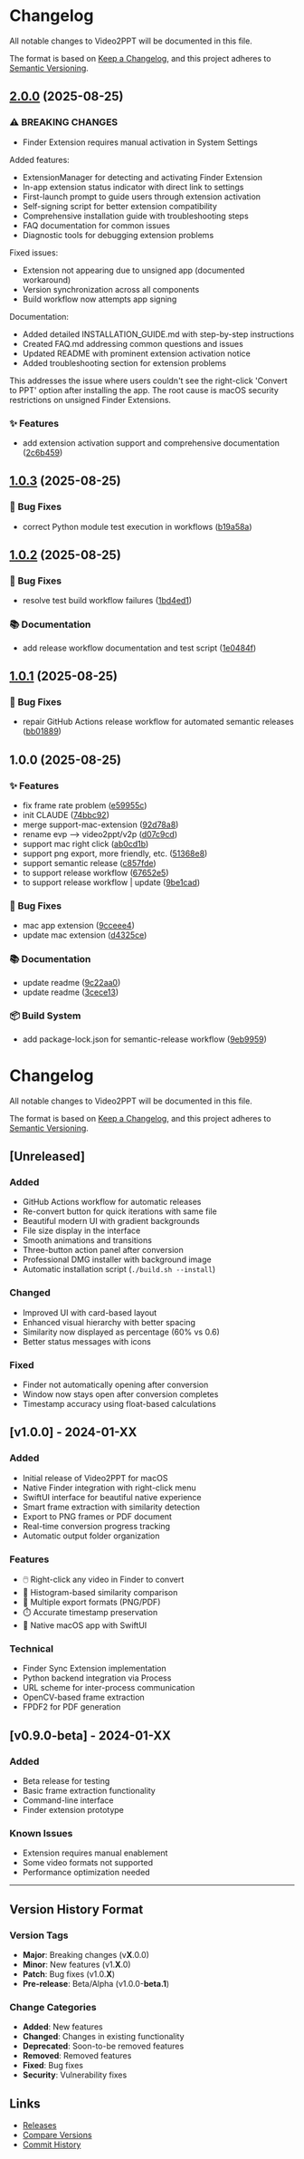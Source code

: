 # Changelog

All notable changes to Video2PPT will be documented in this file.

The format is based on [Keep a Changelog](https://keepachangelog.com/),
and this project adheres to [Semantic Versioning](https://semver.org/).

## [2.0.0](https://github.com/markshawn2020/video2ppt/compare/v1.0.3...v2.0.0) (2025-08-25)

### ⚠ BREAKING CHANGES

* Finder Extension requires manual activation in System Settings

Added features:
- ExtensionManager for detecting and activating Finder Extension
- In-app extension status indicator with direct link to settings
- First-launch prompt to guide users through extension activation
- Self-signing script for better extension compatibility
- Comprehensive installation guide with troubleshooting steps
- FAQ documentation for common issues
- Diagnostic tools for debugging extension problems

Fixed issues:
- Extension not appearing due to unsigned app (documented workaround)
- Version synchronization across all components
- Build workflow now attempts app signing

Documentation:
- Added detailed INSTALLATION_GUIDE.md with step-by-step instructions
- Created FAQ.md addressing common questions and issues
- Updated README with prominent extension activation notice
- Added troubleshooting section for extension problems

This addresses the issue where users couldn't see the right-click
'Convert to PPT' option after installing the app. The root cause is
macOS security restrictions on unsigned Finder Extensions.

### ✨ Features

* add extension activation support and comprehensive documentation ([2c6b459](https://github.com/markshawn2020/video2ppt/commit/2c6b4592415ee873358879e0b14cab7a7896d95e))

## [1.0.3](https://github.com/markshawn2020/video2ppt/compare/v1.0.2...v1.0.3) (2025-08-25)

### 🐛 Bug Fixes

* correct Python module test execution in workflows ([b19a58a](https://github.com/markshawn2020/video2ppt/commit/b19a58a18286589ad9068a964c467c6fea53d362))

## [1.0.2](https://github.com/markshawn2020/video2ppt/compare/v1.0.1...v1.0.2) (2025-08-25)

### 🐛 Bug Fixes

* resolve test build workflow failures ([1bd4ed1](https://github.com/markshawn2020/video2ppt/commit/1bd4ed1538b5a96578a0269efb63b7a95eb551af))

### 📚 Documentation

* add release workflow documentation and test script ([1e0484f](https://github.com/markshawn2020/video2ppt/commit/1e0484fa4b25e75100694abb032d5b194e41adfb))

## [1.0.1](https://github.com/markshawn2020/video2ppt/compare/v1.0.0...v1.0.1) (2025-08-25)

### 🐛 Bug Fixes

* repair GitHub Actions release workflow for automated semantic releases ([bb01889](https://github.com/markshawn2020/video2ppt/commit/bb01889885b6ea91099aa737a92b8638f59a3103))

## 1.0.0 (2025-08-25)

### ✨ Features

* fix frame rate problem ([e59955c](https://github.com/markshawn2020/video2ppt/commit/e59955c93af325698d11474ade2f2fc5770cd4ec))
* init CLAUDE ([74bbc92](https://github.com/markshawn2020/video2ppt/commit/74bbc92b744d6c7a163f8d62c56bab6368e1394f))
* merge support-mac-extension ([92d78a8](https://github.com/markshawn2020/video2ppt/commit/92d78a810502da6a07d828c36fd327ae56c62eff))
* rename evp --> video2ppt/v2p ([d07c9cd](https://github.com/markshawn2020/video2ppt/commit/d07c9cda67d9cc64928e0985fdbfc9106850789e))
* support mac right click ([ab0cd1b](https://github.com/markshawn2020/video2ppt/commit/ab0cd1b5f4dc3eeca9b1236978d3bc56f383fe1f))
* support png export, more friendly, etc. ([51368e8](https://github.com/markshawn2020/video2ppt/commit/51368e8b6a37a5fb012057fa5758dccd7d189724))
* support semantic release ([c857fde](https://github.com/markshawn2020/video2ppt/commit/c857fdee15ecabdd86a8b9b6dd2315079d020aea))
* to support release workflow ([67652e5](https://github.com/markshawn2020/video2ppt/commit/67652e526cea99cf08ed173d49e93464dd7da5d5))
* to support release workflow | update ([9be1cad](https://github.com/markshawn2020/video2ppt/commit/9be1cad5b72422479dcbfa2599abbe02bbee9722))

### 🐛 Bug Fixes

* mac app extension ([9cceee4](https://github.com/markshawn2020/video2ppt/commit/9cceee4ed5e8b0e957d37baa3622e16c346278e5))
* update mac extension ([d4325ce](https://github.com/markshawn2020/video2ppt/commit/d4325cedac80947bde05fbd1947a9adb793a1ba8))

### 📚 Documentation

* update readme ([9c22aa0](https://github.com/markshawn2020/video2ppt/commit/9c22aa0c99aeee125a63973d9390b037725dada8))
* update readme ([3cece13](https://github.com/markshawn2020/video2ppt/commit/3cece13928c6446fea2c6f20a9a1749687bd2cb6))

### 📦 Build System

* add package-lock.json for semantic-release workflow ([9eb9959](https://github.com/markshawn2020/video2ppt/commit/9eb9959368879ef7fd9edd5a8cb85aed2ca2280a))

# Changelog

All notable changes to Video2PPT will be documented in this file.

The format is based on [Keep a Changelog](https://keepachangelog.com/en/1.0.0/),
and this project adheres to [Semantic Versioning](https://semver.org/spec/v2.0.0.html).

## [Unreleased]

### Added
- GitHub Actions workflow for automatic releases
- Re-convert button for quick iterations with same file
- Beautiful modern UI with gradient backgrounds
- File size display in the interface
- Smooth animations and transitions
- Three-button action panel after conversion
- Professional DMG installer with background image
- Automatic installation script (`./build.sh --install`)

### Changed
- Improved UI with card-based layout
- Enhanced visual hierarchy with better spacing
- Similarity now displayed as percentage (60% vs 0.6)
- Better status messages with icons

### Fixed
- Finder not automatically opening after conversion
- Window now stays open after conversion completes
- Timestamp accuracy using float-based calculations

## [v1.0.0] - 2024-01-XX

### Added
- Initial release of Video2PPT for macOS
- Native Finder integration with right-click menu
- SwiftUI interface for beautiful native experience
- Smart frame extraction with similarity detection
- Export to PNG frames or PDF document
- Real-time conversion progress tracking
- Automatic output folder organization

### Features
- 🖱️ Right-click any video in Finder to convert
- 🎯 Histogram-based similarity comparison
- 📁 Multiple export formats (PNG/PDF)
- ⏱️ Accurate timestamp preservation
- 🚀 Native macOS app with SwiftUI

### Technical
- Finder Sync Extension implementation
- Python backend integration via Process
- URL scheme for inter-process communication
- OpenCV-based frame extraction
- FPDF2 for PDF generation

## [v0.9.0-beta] - 2024-01-XX

### Added
- Beta release for testing
- Basic frame extraction functionality
- Command-line interface
- Finder extension prototype

### Known Issues
- Extension requires manual enablement
- Some video formats not supported
- Performance optimization needed

---

## Version History Format

### Version Tags
- **Major**: Breaking changes (v**X**.0.0)
- **Minor**: New features (v1.**X**.0)
- **Patch**: Bug fixes (v1.0.**X**)
- **Pre-release**: Beta/Alpha (v1.0.0-**beta.1**)

### Change Categories
- **Added**: New features
- **Changed**: Changes in existing functionality
- **Deprecated**: Soon-to-be removed features
- **Removed**: Removed features
- **Fixed**: Bug fixes
- **Security**: Vulnerability fixes

## Links

- [Releases](https://github.com/markshawn2020/video2ppt/releases)
- [Compare Versions](https://github.com/markshawn2020/video2ppt/compare)
- [Commit History](https://github.com/markshawn2020/video2ppt/commits/main)
